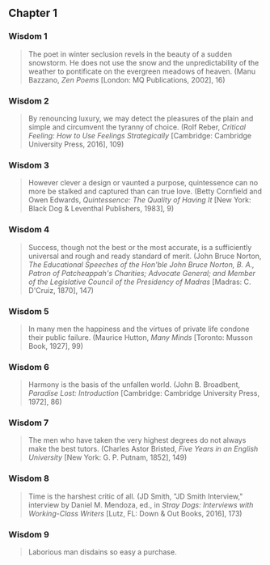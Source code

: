 <!--
Copyright (c) 2023 Eikloof
SPDX-License-Identifier: BSD-2-Clause-Patent
-->
## Chapter 1

### Wisdom 1

> The poet in winter seclusion revels in the beauty of a sudden snowstorm. He does not use the snow and the unpredictability of the weather to pontificate on the evergreen meadows of heaven. (Manu Bazzano, *Zen Poems* [London: MQ Publications, 2002], 16)

### Wisdom 2

> By renouncing luxury, we may detect the pleasures of the plain and simple and circumvent the tyranny of choice. (Rolf Reber, *Critical Feeling: How to Use Feelings Strategically* [Cambridge: Cambridge University Press, 2016], 109)

### Wisdom 3

> However clever a design or vaunted a purpose, quintessence can no more be stalked and captured than can true love. (Betty Cornfield and Owen Edwards, *Quintessence: The Quality of Having It* [New York: Black Dog & Leventhal Publishers, 1983], 9)

### Wisdom 4

> Success, though not the best or the most accurate, is a sufficiently universal and rough and ready standard of merit. (John Bruce Norton, *The Educational Speeches of the Hon'ble John Bruce Norton, B. A., Patron of Patcheappah's Charities; Advocate General; and Member of the Legislative Council of the Presidency of Madras* [Madras: C. D'Cruiz, 1870], 147)

### Wisdom 5

> In many men the happiness and the virtues of private life condone their public failure. (Maurice Hutton, *Many Minds* [Toronto: Musson Book, 1927], 99)

### Wisdom 6

> Harmony is the basis of the unfallen world. (John B. Broadbent, *Paradise Lost: Introduction* [Cambridge: Cambridge University Press, 1972], 86)

### Wisdom 7

> The men who have taken the very highest degrees do not always make the best tutors. (Charles Astor Bristed, *Five Years in an English University* [New York: G. P. Putnam, 1852], 149)

### Wisdom 8

> Time is the harshest critic of all. (JD Smith, "JD Smith Interview," interview by Daniel M. Mendoza, ed., in *Stray Dogs: Interviews with Working-Class Writers* [Lutz, FL: Down & Out Books, 2016], 173)

### Wisdom 9

> Laborious man disdains so easy a purchase.
